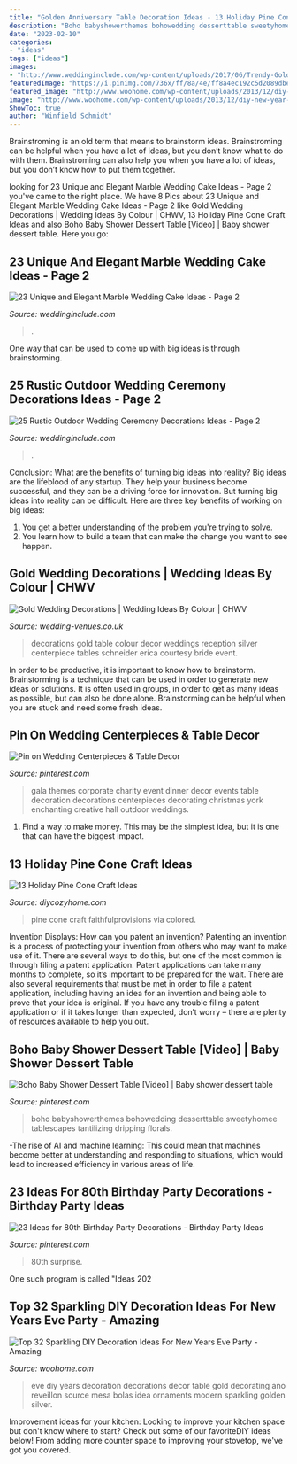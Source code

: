 ```yaml
---
title: "Golden Anniversary Table Decoration Ideas - 13 Holiday Pine Cone Craft Ideas"
description: "Boho babyshowerthemes bohowedding desserttable sweetyhomee tablescapes tantilizing dripping florals"
date: "2023-02-10"
categories:
- "ideas"
tags: ["ideas"]
images:
- "http://www.weddinginclude.com/wp-content/uploads/2017/06/Trendy-Gold-and-Marble-Wedding-Cakes.jpg"
featuredImage: "https://i.pinimg.com/736x/ff/8a/4e/ff8a4ec192c5d2089dbe2c942c99299a.jpg"
featured_image: "http://www.woohome.com/wp-content/uploads/2013/12/diy-new-year-eve-decorations-21-2.jpg"
image: "http://www.woohome.com/wp-content/uploads/2013/12/diy-new-year-eve-decorations-21-2.jpg"
ShowToc: true
author: "Winfield Schmidt"
---
```



Brainstroming is an old term that means to brainstorm ideas. Brainstroming can be helpful when you have a lot of ideas, but you don’t know what to do with them. Brainstroming can also help you when you have a lot of ideas, but you don’t know how to put them together.

	

		
looking for 23 Unique and Elegant Marble Wedding Cake Ideas - Page 2 you've came to the right place. We have 8 Pics about 23 Unique and Elegant Marble Wedding Cake Ideas - Page 2 like Gold Wedding Decorations | Wedding Ideas By Colour | CHWV, 13 Holiday Pine Cone Craft Ideas and also Boho Baby Shower Dessert Table [Video] | Baby shower dessert table. Here you go:
		
    
## 23 Unique And Elegant Marble Wedding Cake Ideas - Page 2

<img loading=lazy src="http://www.weddinginclude.com/wp-content/uploads/2017/06/Trendy-Gold-and-Marble-Wedding-Cakes.jpg" onerror="this.onerror=null;this.src='https://tse4.mm.bing.net/th?id=OIP.yEmjzE5tHDoZ3JFaPVgpzQHaLG&amp;pid=15.1';" alt="23 Unique and Elegant Marble Wedding Cake Ideas - Page 2">

_Source: weddinginclude.com_

>. 

	

One way that can be used to come up with big ideas is through brainstorming.

    
## 25 Rustic Outdoor Wedding Ceremony Decorations Ideas - Page 2

<img loading=lazy src="http://www.weddinginclude.com/wp-content/uploads/2017/06/wedding-front-porch-farms-wedding.jpg" onerror="this.onerror=null;this.src='https://tse4.mm.bing.net/th?id=OIP.85oPleaqh5sJ_h0Uz6UE-AHaLj&amp;pid=15.1';" alt="25 Rustic Outdoor Wedding Ceremony Decorations Ideas - Page 2">

_Source: weddinginclude.com_

>. 

	

Conclusion: What are the benefits of turning big ideas into reality?
Big ideas are the lifeblood of any startup. They help your business become successful, and they can be a driving force for innovation. But turning big ideas into reality can be difficult. Here are three key benefits of working on big ideas:
1. You get a better understanding of the problem you're trying to solve.
2. You learn how to build a team that can make the change you want to see happen.

    
## Gold Wedding Decorations | Wedding Ideas By Colour | CHWV

<img loading=lazy src="https://www.wedding-venues.co.uk/sites/default/files/Gold-Wedding-Decorations-ericaschneiderphotography.jpg" onerror="this.onerror=null;this.src='https://tse2.mm.bing.net/th?id=OIP.xnuq9-M4tGa3q1ctd_p8rwHaLH&amp;pid=15.1';" alt="Gold Wedding Decorations | Wedding Ideas By Colour | CHWV">

_Source: wedding-venues.co.uk_

>decorations gold table colour decor weddings reception silver centerpiece tables schneider erica courtesy bride event. 

	

In order to be productive, it is important to know how to brainstorm. Brainstorming is a technique that can be used in order to generate new ideas or solutions. It is often used in groups, in order to get as many ideas as possible, but can also be done alone. Brainstorming can be helpful when you are stuck and need some fresh ideas.

    
## Pin On Wedding Centerpieces &amp; Table Decor

<img loading=lazy src="https://i.pinimg.com/736x/d7/bc/e4/d7bce4bb4f2a8eeac3511d8510200453--gala-themes-gala-dinner.jpg" onerror="this.onerror=null;this.src='https://tse3.mm.bing.net/th?id=OIP.ZXW_b-o5kjKvPj0zozlt2AHaKT&amp;pid=15.1';" alt="Pin on Wedding Centerpieces &amp; Table Decor">

_Source: pinterest.com_

>gala themes corporate charity event dinner decor events table decoration decorations centerpieces decorating christmas york enchanting creative hall outdoor weddings. 

	

1) Find a way to make money. This may be the simplest idea, but it is one that can have the biggest impact.

    
## 13 Holiday Pine Cone Craft Ideas

<img loading=lazy src="https://diycozyhome.com/wp-content/uploads/2017/10/colored-handing-pine-cone.jpg" onerror="this.onerror=null;this.src='https://tse3.mm.bing.net/th?id=OIP.tS95uz6_Zzv2tyRQ2DffwQHaLH&amp;pid=15.1';" alt="13 Holiday Pine Cone Craft Ideas">

_Source: diycozyhome.com_

>pine cone craft faithfulprovisions via colored. 

	

Invention Displays: How can you patent an invention?
Patenting an invention is a process of protecting your invention from others who may want to make use of it. There are several ways to do this, but one of the most common is through filing a patent application. Patent applications can take many months to complete, so it’s important to be prepared for the wait. There are also several requirements that must be met in order to file a patent application, including having an idea for an invention and being able to prove that your idea is original. If you have any trouble filing a patent application or if it takes longer than expected, don’t worry – there are plenty of resources available to help you out.

    
## Boho Baby Shower Dessert Table [Video] | Baby Shower Dessert Table

<img loading=lazy src="https://i.pinimg.com/736x/ff/8a/4e/ff8a4ec192c5d2089dbe2c942c99299a.jpg" onerror="this.onerror=null;this.src='https://tse2.mm.bing.net/th?id=OIP.Ylc8fDiXnc5nZM-SuewzoAHaNK&amp;pid=15.1';" alt="Boho Baby Shower Dessert Table [Video] | Baby shower dessert table">

_Source: pinterest.com_

>boho babyshowerthemes bohowedding desserttable sweetyhomee tablescapes tantilizing dripping florals. 

	

-The rise of AI and machine learning: This could mean that machines become better at understanding and responding to situations, which would lead to increased efficiency in various areas of life.

    
## 23 Ideas For 80th Birthday Party Decorations - Birthday Party Ideas

<img loading=lazy src="https://i.pinimg.com/736x/40/ab/55/40ab5576bc9aaa18b9e0557efff7f575.jpg" onerror="this.onerror=null;this.src='https://tse1.mm.bing.net/th?id=OIP.46N-wunizCTds7Y0n2JicAHaJ3&amp;pid=15.1';" alt="23 Ideas for 80th Birthday Party Decorations - Birthday Party Ideas">

_Source: pinterest.com_

>80th surprise. 

	

One such program is called "Ideas 202
    
## Top 32 Sparkling DIY Decoration Ideas For New Years Eve Party - Amazing

<img loading=lazy src="http://www.woohome.com/wp-content/uploads/2013/12/diy-new-year-eve-decorations-21-2.jpg" onerror="this.onerror=null;this.src='https://tse4.mm.bing.net/th?id=OIP.f8hsdleHANwB8YE46GU2bgHaLE&amp;pid=15.1';" alt="Top 32 Sparkling DIY Decoration Ideas For New Years Eve Party - Amazing">

_Source: woohome.com_

>eve diy years decoration decorations decor table gold decorating ano reveillon source mesa bolas idea ornaments modern sparkling golden silver. 

	

Improvement ideas for your kitchen:
Looking to improve your kitchen space but don't know where to start? Check out some of our favoriteDIY ideas below! From adding more counter space to improving your stovetop, we've got you covered.

